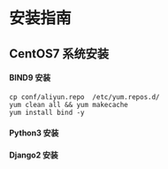 # 安装指南

## CentOS7 系统安装
#### BIND9 安装
```
cp conf/aliyun.repo  /etc/yum.repos.d/
yum clean all && yum makecache
yum install bind -y
```
#### Python3 安装

#### Django2 安装

